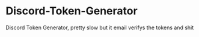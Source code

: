 # Discord-Token-Generator
Discord Token Generator, pretty slow but it email verifys the tokens and shit
